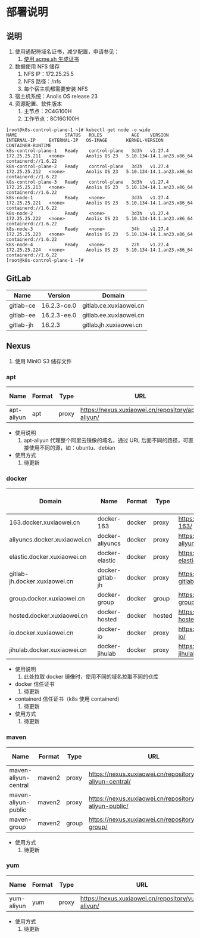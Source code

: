 # 部署说明

## 说明

1. 使用通配符域名证书，减少配置，申请参见：
    1. [使用 acme.sh 生成证书](https://xuxiaowei-com-cn.gitee.io/gitlab-k8s/docs/ssl/acme.sh)
2. 数据使用 NFS 储存
    1. NFS IP：172.25.25.5
    2. NFS 路径：/nfs
    3. 每个宿主机都需要安装 NFS
3. 宿主机系统：Anolis OS release 23
4. 资源配置、软件版本
    1. 主节点：2C4G100H
    2. 工作节点：8C16G100H

```shell
[root@k8s-control-plane-1 ~]# kubectl get node -o wide
NAME                  STATUS   ROLES           AGE    VERSION   INTERNAL-IP     EXTERNAL-IP   OS-IMAGE       KERNEL-VERSION              CONTAINER-RUNTIME
k8s-control-plane-1   Ready    control-plane   3d3h   v1.27.4   172.25.25.211   <none>        Anolis OS 23   5.10.134-14.1.an23.x86_64   containerd://1.6.22
k8s-control-plane-2   Ready    control-plane   3d3h   v1.27.4   172.25.25.212   <none>        Anolis OS 23   5.10.134-14.1.an23.x86_64   containerd://1.6.22
k8s-control-plane-3   Ready    control-plane   3d3h   v1.27.4   172.25.25.213   <none>        Anolis OS 23   5.10.134-14.1.an23.x86_64   containerd://1.6.22
k8s-node-1            Ready    <none>          3d3h   v1.27.4   172.25.25.221   <none>        Anolis OS 23   5.10.134-14.1.an23.x86_64   containerd://1.6.22
k8s-node-2            Ready    <none>          3d3h   v1.27.4   172.25.25.222   <none>        Anolis OS 23   5.10.134-14.1.an23.x86_64   containerd://1.6.22
k8s-node-3            Ready    <none>          34h    v1.27.4   172.25.25.223   <none>        Anolis OS 23   5.10.134-14.1.an23.x86_64   containerd://1.6.22
k8s-node-4            Ready    <none>          22h    v1.27.4   172.25.25.224   <none>        Anolis OS 23   5.10.134-14.1.an23.x86_64   containerd://1.6.22
[root@k8s-control-plane-1 ~]# 
```

## GitLab

| Name      | Version     | Domain                 |
|-----------|-------------|------------------------|
| gitlab-ce | 16.2.3-ce.0 | gitlab.ce.xuxiaowei.cn |
| gitlab-ee | 16.2.3-ee.0 | gitlab.ee.xuxiaowei.cn |
| gitlab-jh | 16.2.3      | gitlab.jh.xuxiaowei.cn |

## Nexus

1. 使用 MinIO S3 储存文件

### apt

| Name       | Format | Type  | URL	                                              | APT Distribution | Proxy Remote storage      | Blob store |
|------------|--------|-------|---------------------------------------------------|------------------|---------------------------|------------|
| apt-aliyun | apt    | proxy | https://nexus.xuxiaowei.cn/repository/apt-aliyun/ | lunar            | http://mirrors.aliyun.com | apt-aliyun |

- 使用说明
    1. apt-aliyun 代理整个阿里云镜像的域名，通过 URL 后面不同的路径，可直接使用不同的源，如：ubuntu、debian
- 使用方式
    1. 待更新

### docker

| Domain                        | Name             | Format | Type   | URL                                                     | Repository Connectors HTTP | Repository Connectors HTTPS | Allow anonymous docker pull | Enable Docker V1 API | Proxy Remote storage                 | Blob store       |
|-------------------------------|------------------|--------|--------|---------------------------------------------------------|----------------------------|-----------------------------|-----------------------------|----------------------|--------------------------------------|------------------|
| 163.docker.xuxiaowei.cn       | docker-163       | docker | proxy  | https://nexus.xuxiaowei.cn/repository/docker-163/       | 8005                       | 9005                        | ✅                           | ✅                    | https://hub-mirror.c.163.com         | docker-163       |
| aliyuncs.docker.xuxiaowei.cn  | docker-aliyuncs  | docker | proxy  | https://nexus.xuxiaowei.cn/repository/docker-aliyuncs/  | 8007                       | 9007                        | ✅                           | ✅                    | https://hnkfbj7x.mirror.aliyuncs.com | docker-aliyuncs  |
| elastic.docker.xuxiaowei.cn   | docker-elastic   | docker | proxy  | https://nexus.xuxiaowei.cn/repository/docker-elastic/   | 8008                       | 9008                        | ✅                           | ✅                    | https://docker.elastic.co            | docker-elastic   |
| gitlab-jh.docker.xuxiaowei.cn | docker-gitlab-jh | docker | proxy  | https://nexus.xuxiaowei.cn/repository/docker-gitlab-jh/ | 8003                       | 9003                        | ✅                           | ✅                    | https://registry.gitlab.cn           | docker-gitlab-jh |
| group.docker.xuxiaowei.cn     | docker-group     | docker | group  | https://nexus.xuxiaowei.cn/repository/docker-group/     | 8006                       | 9006                        | ✅                           | ✅                    |                                      | docker-group     |
| hosted.docker.xuxiaowei.cn    | docker-hosted    | docker | hosted | https://nexus.xuxiaowei.cn/repository/docker-hosted/    | 8004                       | 9004                        | ✅                           | ✅                    |                                      | docker-hosted    |
| io.docker.xuxiaowei.cn        | docker-io        | docker | proxy  | https://nexus.xuxiaowei.cn/repository/docker-io/        | 8002                       | 9002                        | ✅                           | ✅                    | https://registry-1.docker.io         | docker-io        |
| jihulab.docker.xuxiaowei.cn   | docker-jihulab   | docker | proxy  | https://nexus.xuxiaowei.cn/repository/docker-jihulab/   | 8001                       | 9001                        | ✅                           | ✅                    | https://registry.jihulab.com         | docker-jihulab   |

- 使用说明
    1. 此处拉取 docker 镜像时，使用不同的域名拉取不同的仓库
- docker 信任证书
    1. 待更新
- containerd 信任证书（k8s 使用 containerd）
    1. 待更新
- 使用方式
    1. 待更新

### maven

| Name                 | Format | Type  | URL                                                         | Version policy | Proxy Remote storage                        | Blob store   |
|----------------------|--------|-------|-------------------------------------------------------------|----------------|---------------------------------------------|--------------|
| maven-aliyun-central | maven2 | proxy | https://nexus.xuxiaowei.cn/repository/maven-aliyun-central/ | Release        | https://maven.aliyun.com/repository/central | maven-aliyun |
| maven-aliyun-public  | maven2 | proxy | https://nexus.xuxiaowei.cn/repository/maven-aliyun-public/  | Release        | https://maven.aliyun.com/repository/public  | maven-aliyun |
| maven-group          | maven2 | group | https://nexus.xuxiaowei.cn/repository/maven-group/          | Release        |                                             | maven-group  |

- 使用方式
    1. 待更新

### yum

| Name       | Format | Type  | URL                                               | Proxy Remote storage      | Blob store |
|------------|--------|-------|---------------------------------------------------|---------------------------|------------|
| yum-aliyun | yum    | proxy | https://nexus.xuxiaowei.cn/repository/yum-aliyun/ | http://mirrors.aliyun.com | yum-aliyun |

- 使用方式
    1. 待更新
